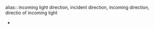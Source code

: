 alias:: incoming light direction, incident direction, incoming direction, directio of incoming light

-